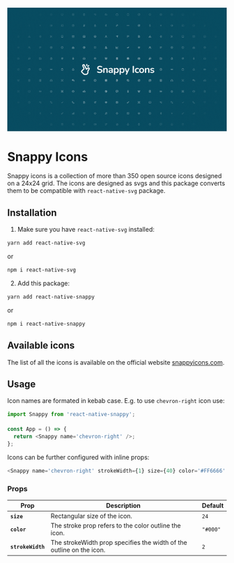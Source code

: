 ![Snappy Icons](https://github.com/fgrgic/react-native-snappy/blob/main/assets/cover/cover.png?raw=true)

# Snappy Icons

Snappy icons is a collection of more than 350 open source icons designed on a 24x24 grid.
The icons are designed as svgs and this package converts them to be compatible with `react-native-svg` package.

## Installation

1. Make sure you have `react-native-svg` installed:

```zsh
yarn add react-native-svg
```

or

```zsh
npm i react-native-svg
```

2. Add this package:

```zsh
yarn add react-native-snappy
```

or

```zsh
npm i react-native-snappy
```

## Available icons

The list of all the icons is available on the official website [snappyicons.com](https://snappyicons.com).

## Usage

Icon names are formated in kebab case. E.g. to use `chevron-right` icon use:

```ts
import Snappy from 'react-native-snappy';

const App = () => {
  return <Snappy name='chevron-right' />;
};
```

Icons can be further configured with inline props:

```ts
<Snappy name='chevron-right' strokeWidth={1} size={40} color='#FF6666' />
```

### Props

| Prop              | Description                                                          | Default  |
| ----------------- | -------------------------------------------------------------------- | -------- |
| **`size`**        | Rectangular size of the icon.                                        | `24`     |
| **`color`**       | The stroke prop refers to the color outline the icon.                | `"#000"` |
| **`strokeWidth`** | The strokeWidth prop specifies the width of the outline on the icon. | `2`      |
